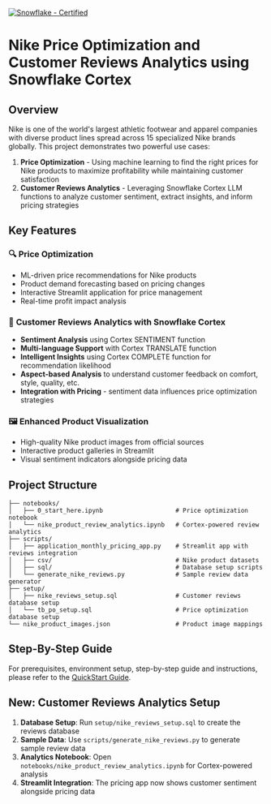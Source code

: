 [![Snowflake - Certified](https://img.shields.io/badge/Snowflake-Certified-2ea44f?style=for-the-badge&logo=snowflake)](https://developers.snowflake.com/solutions/)

# Nike Price Optimization and Customer Reviews Analytics using Snowflake Cortex

## Overview
Nike is one of the world's largest athletic footwear and apparel companies with diverse product lines spread across 15 specialized Nike brands globally. This project demonstrates two powerful use cases:

1. **Price Optimization** - Using machine learning to find the right prices for Nike products to maximize profitability while maintaining customer satisfaction
2. **Customer Reviews Analytics** - Leveraging Snowflake Cortex LLM functions to analyze customer sentiment, extract insights, and inform pricing strategies

## Key Features

### 🔍 **Price Optimization**
- ML-driven price recommendations for Nike products
- Product demand forecasting based on pricing changes
- Interactive Streamlit application for price management
- Real-time profit impact analysis

### 💬 **Customer Reviews Analytics with Snowflake Cortex**
- **Sentiment Analysis** using Cortex SENTIMENT function
- **Multi-language Support** with Cortex TRANSLATE function  
- **Intelligent Insights** using Cortex COMPLETE function for recommendation likelihood
- **Aspect-based Analysis** to understand customer feedback on comfort, style, quality, etc.
- **Integration with Pricing** - sentiment data influences price optimization strategies

### 🖼️ **Enhanced Product Visualization**
- High-quality Nike product images from official sources
- Interactive product galleries in Streamlit
- Visual sentiment indicators alongside pricing data

## Project Structure

```
├── notebooks/
│   ├── 0_start_here.ipynb                    # Price optimization notebook
│   └── nike_product_review_analytics.ipynb   # Cortex-powered review analytics
├── scripts/
│   ├── application_monthly_pricing_app.py    # Streamlit app with reviews integration
│   ├── csv/                                  # Nike product datasets
│   ├── sql/                                  # Database setup scripts
│   └── generate_nike_reviews.py              # Sample review data generator
├── setup/
│   ├── nike_reviews_setup.sql                # Customer reviews database setup
│   └── tb_po_setup.sql                       # Price optimization database setup
└── nike_product_images.json                  # Product image mappings
```

## Step-By-Step Guide
For prerequisites, environment setup, step-by-step guide and instructions, please refer to the [QuickStart Guide](https://quickstarts.snowflake.com/guide/nike_price_optimization_using_snowflake_notebooks_and_streamlit/index.html?index=..%2F..index#0).

## New: Customer Reviews Analytics Setup

1. **Database Setup**: Run `setup/nike_reviews_setup.sql` to create the reviews database
2. **Sample Data**: Use `scripts/generate_nike_reviews.py` to generate sample review data
3. **Analytics Notebook**: Open `notebooks/nike_product_review_analytics.ipynb` for Cortex-powered analysis
4. **Streamlit Integration**: The pricing app now shows customer sentiment alongside pricing data
